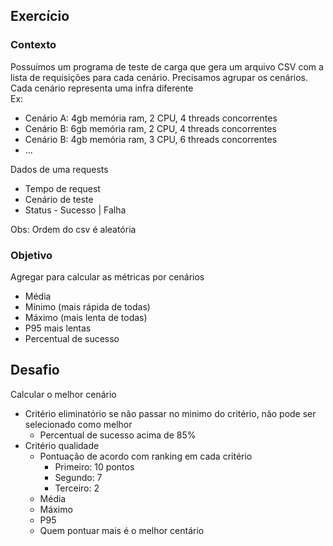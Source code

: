 ## Exercício
### Contexto
Possuímos um programa de teste de carga que gera um arquivo CSV com a lista de requisições para cada cenário. Precisamos agrupar os cenários. Cada cenário representa uma infra diferente<br>
  Ex: 
  - Cenário A: 4gb memória ram, 2 CPU, 4 threads concorrentes
  - Cenário B: 6gb memória ram, 2 CPU, 4 threads concorrentes
  - Cenário B: 4gb memória ram, 3 CPU, 6 threads concorrentes
  - ...

Dados de uma requests
- Tempo de request
- Cenário de teste
- Status - Sucesso | Falha

Obs: Ordem do csv é aleatória

### Objetivo
Agregar para calcular as métricas por cenários

- Média
- Mínimo (mais rápida de todas)
- Máximo (mais lenta de todas)
- P95 mais lentas
- Percentual de sucesso

## Desafio
  Calcular o melhor cenário

  - Critério eliminatório
      se não passar no minimo do critério, não pode ser selecionado como melhor
      - Percentual de sucesso acima de 85% 
  - Critério qualidade
      - Pontuação de acordo com ranking em cada critério
          - Primeiro: 10 pontos
          - Segundo: 7
          - Terceiro: 2
      - Média
      - Máximo
      - P95
      - Quem pontuar mais é o melhor centário

